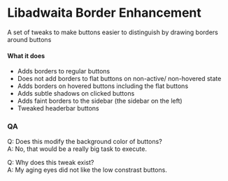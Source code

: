 # Libadwaita Border Enhancement

A set of tweaks to make buttons easier to distinguish by drawing borders around buttons

#### What it does
- Adds borders to regular buttons
- Does not add borders to flat buttons on non-active/ non-hovered state
- Adds borders on hovered buttons including the flat buttons
- Adds subtle shadows on clicked buttons
- Adds faint borders to the sidebar (the sidebar on the left)
- Tweaked headerbar buttons

### QA

Q: Does this modify the background color of buttons?\
A: No, that would be a really big task to execute.

Q: Why does this tweak exist?\
A: My aging eyes did not like the low constrast buttons.
